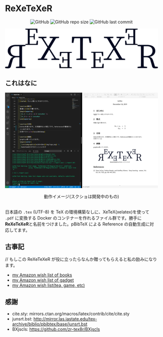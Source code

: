 # ReXeTeXeR

<div style="text-align:center;">

![GitHub](https://img.shields.io/github/license/terfno/rexetexer-tsuyama) ![GitHub repo size](https://img.shields.io/github/repo-size/terfno/rexetexer-tsuyama) ![GitHub last commit](https://img.shields.io/github/last-commit/terfno/rexetexer-tsuyama)

</div>

![img](./design/logo.png)

## これはなに

![img](design/img.png)

<div style="text-align:center;">動作イメージ(スクショは開発中のもの)</div><br>

日本語の `.tex` (UTF-8) を TeX の環境構築なしに、XeTeX(xelatex)を使って `.pdf` に変換する Docker のコンテナーを作れるファイル群です。勝手に**ReXeTeXeR**と名前をつけました。pBibTeX による Reference の自動生成に対応してます。

## 古事記

// もしこの ReXeTeXeR が役に立ったらなんか贈ってもらえると私の励みになります。

- [my Amazon wish list of books](https://www.amazon.co.jp/hz/wishlist/ls/3F249ZYIVVASC/ref=nav_wishlist_lists_2?_encoding=UTF8&type=wishlist)
- [my Amazon wish list of gadget](https://www.amazon.co.jp/hz/wishlist/ls/21AZUN2VWHY3C/ref=nav_wishlist_lists_3?_encoding=UTF8&type=wishlist)
- [my Amazon wish list(tea, game, etc)](https://www.amazon.co.jp/hz/wishlist/ls/27B0W5F7BN0VF/ref=nav_wishlist_lists_4?_encoding=UTF8&type=wishlist)

## 感謝

- cite.sty: mirrors.ctan.org/macros/latex/contrib/cite/cite.sty
- junsrt.bst: http://mirror.las.iastate.edu/tex-archive/biblio/pbibtex/base/junsrt.bst
- BXjscls: https://github.com/zr-tex8r/BXjscls